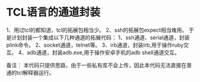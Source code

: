 # TCL语言的通道封装
1、用过tcl的都知道，tcl的拓展包相当少。
2、ssh的拓展包expect相当难用。
于是计划封装一个集成以下几种通道的拓展代码：
1、ssh通道、serial通道，封装plink命令。
2、socket通道，telnet等。
3、irb通道，封装irb,用于操作ruby交互。
4、adb通道，封装adb.exe,用于操作安卓手机的adb shell通道交互。

备注：
本代码只提供思路，由于一些私有库不会上传，因此本代码无法直接在普通的tcl解释器运行。
